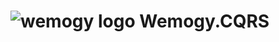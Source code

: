 # ![wemogy logo](https://wemogyimages.blob.core.windows.net/logos/wemogy-github-tiny.png) Wemogy.CQRS
